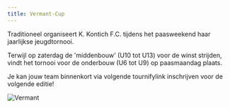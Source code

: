 ```yaml
---
title: Vermant-Cup
---
```


<p>Traditioneel organiseert K. Kontich F.C. tijdens het paasweekend haar jaarlijkse jeugdtornooi.</p>

<p>Terwijl op zaterdag de 'middenbouw' (U10 tot U13) voor de winst strijden, vindt het tornooi voor de onderbouw (U6 tot U9) op paasmaandag plaats.</p>

<p>Je kan jouw team binnenkort via volgende tournifylink inschrijven voor de volgende editie!</p>

<div class="text-center">
    <img src="https://www.fleet.be/wp-content/uploads/2024/04/VermantGroup_Logo_Liggend_zwart-4.jpg" style="max-width: 60%; height: auto;" alt="Vermant" />
</div>
